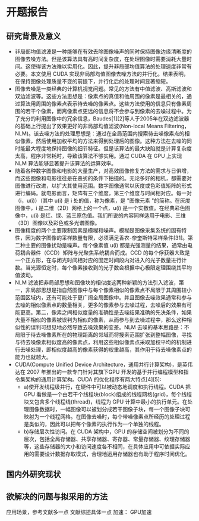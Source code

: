 # 开题报告
## 研究背景及意义
- 非局部均值滤波是一种能够在有效去除图像噪声的同时保持图像边缘清晰度的图像去噪方法。但是该算法具有高时间复杂度，在处理图像时需要消耗大量时间。这使得该方法难以实用化。因此，提升非局部均值算法的处理速度非常有必要。本文使用 CUDA 实现非局部均值图像去噪方法的并行化。结果表明，在保持图像处理质量不变的前提下，并行化后的处理时间显著缩短。
- 图像去噪是一类经典的计算机视觉问题。常见的方法有中值滤波、高斯滤波和双边滤波等。这些方法思想是：像素点的真值和他周围的像素是最相关的，通过算法用周围的像素点表示待去噪的像素点。这些方法使用的信息只有像素周围的若干个像素，而离像素点更远的信息将不会参与到像素的去噪过程中。为了充分的利用图像中的冗余信息，Baudes[1][2]等人于2005年在双边滤波器的基础上行提出了效果更好的非局部均值滤波(Non-local Means Filtering，NLM)。该去噪方法的处理思想是：通过在全局范围内搜索待去噪像素点的相似像素，然后使用加权平均的方法来得到处理后的图像。这种方法在去噪的同时能最大程度地保持图像的细节特征。但是该算法的最大缺陷就是计算复杂度太高，程序非常耗时，导致该算法不够实用。通过 CUDA 在 GPU 上实现 NLM 算法能够显著提升该算法的运算效率。
- 随着各种数字图像和电影的大量生产，对高效图像修复方法的需求与日俱增，而这些图像和电影往往是在恶劣的条件下拍摄的。无论多好的相机，都需要对图像进行改进，以扩大其使用范围。数字图像通常以灰度或色彩值矩阵的形式进行编码。就电影而言，矩阵有三个维度，第三个维度与时间相对应。每一对（i，u(i)）（其中 u(i) 是 i 处的值，称为像素，是 "图像元素 "的简称。在灰度图像中，i 是二维（2D）网格上的一个点，u(i) 是一个实数值。在经典彩色图像中，u(i) 是红、绿、蓝三原色值。我们所说的内容同样适用于电影、三维（3D）图像以及彩色或多光谱图像。
- 图像精度的两个主要限制因素是模糊和噪声。模糊是图像采集系统的固有特性，因为数字图像的采样数量有限，必须满足香农-奈奎斯特采样条件[31]。第二种主要的图像扰动是噪声。每个像素值 u(i) 都是光强测量的结果，通常由电荷耦合器件（CCD）矩阵与光聚焦系统耦合而成。CCD 的每个俘获器大致是一个正方形，在与闭光时间相对应的固定时间段内对进入的光子数量进行计数。当光源恒定时，每个像素接收到的光子数会根据中心极限定理围绕其平均值波动。
- NLM 滤波把非局部思想和图像块的相似度这两种新颖的方法引入滤波，第一，非局部思想是指自然图像中与每个像素相似的像素点不局限于其周围较小范围区域内，还有可能处于更广阔全局图像中。并且图像去噪效果通常和参与去噪的相似像素点的数量相关，更多的像素参与去噪过程，去噪后的效果有可能更高。第二，像素之间相似度量的准确性是去噪结果准确的先决条件，如果大量不相似的像素被误判为相似的像素，从而参与到去噪过程中，那么这种相似性的误判可想见地必然导致去噪效果的变差。NLM 去噪的基本思路是：不局限于待去噪像素所在的物理距离的邻域而将搜索范围扩张到整幅图像，寻找与待去噪像素相似度高的像素点，利用这些相似像素点采取加权平均的机制进行去噪处理，即相似度越高的像素获得的权重越高，其作用于待去噪像素点的能力也就越大。
- CUDA(Compute Unified Device Architecture，通用并行计算架构)，是英伟达在 2007 年推出的一款专门针对其旗下GPU 开发的基于并行编程模型和指令集架构的通用计算架构。CUDA 的优化程序有两大特点[4][5]:
	- a)使开发线程级并行，在硬件中可以被动态地调度和执行线程。CUDA 把 GPU 看做是一个由若干个线程块(block)组成的线程网格(grid)，每个线程块又包含多个线程线(thread)，线程为 GPU 计算中最小的执行单元。在处理图像数据时，一幅图像可以被划分成若干图像子块，每一个图像子块可映射为一个线程网格。在图像去噪时，每个带噪像素点所经历的处理过程是类似的，因此可以把每个像素的执行作为一个单独的线程。
	- b)存储层次性访问。在 CUDA 架构中，GPU 的存储空间被划分为不同的层次，包括全局存储器、共享存储器、寄存器、常量存储器、纹理存储器等，这些存储器的大小和访问速度各不相同，在具体应用中可依据实际应用的需要设计数据存取模式，合理地运用存储器也有助于程序时间优化。
## 国内外研究现状
## 欲解决的问题与拟采用的方法

应用场景，参考文献多一点
文献综述具体一点
加速：
	GPU加速